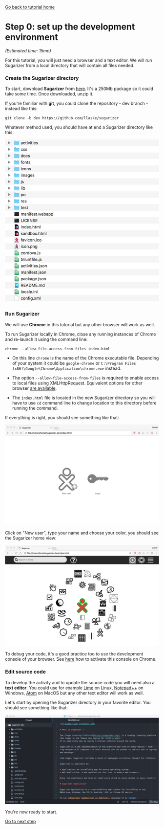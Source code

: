 [Go back to tutorial home](tutorial.md)


# Step 0: set up the development environment
*(Estimated time: 15mn)*


For this tutorial, you will just need a browser and a text editor.
We will run Sugarizer from a local directory that will contain all files needed.

### Create the Sugarizer directory

To start, download **Sugarizer** from [here](https://github.com/llaske/sugarizer/archive/dev.zip). It's a 250Mb package so it could take some time. Once downloaded, unzip it. 

If you're familiar with **git**, you could clone the repository - dev branch - instead like this:

	git clone -b dev https://github.com/llaske/sugarizer

Whatever method used, you should have at end a Sugarizer directory like this:

![](images/tutorial_step0_2.png)


### Run Sugarizer

We will use **Chrome** in this tutorial but any other browser will work as well. 

To run Sugarizer locally in Chrome, close any running instances of Chrome and re-launch it using the command line:

    chrome --allow-file-access-from-files index.html

* On this line `chrome` is the name of the Chrome executable file. Depending of your system it could be `google-chrome` or `C:\Program Files (x86)\Google\Chrome\Application\chrome.exe` instead.

* The option `--allow-file-access-from-files` is required to enable access to local files using XMLHttpRequest. Equivalent options for other browser [are available](https://github.com/mrdoob/three.js/wiki/How-to-run-things-locally).

* The `index.html` file is located in the new Sugarizer directory so you will have to use `cd` command line to change location to this directory before running the command.

If everything is right, you should see something like that:

![](images/tutorial_step0_0.png)

Click on "New user", type your name and choose your color, you should see the Sugarizer home view:

![](images/tutorial_step0_1.png)

To debug your code, it's a good practice too to use the development console of your browser. See [here](https://developers.google.com/web/tools/chrome-devtools/) how to activate this console on Chrome.


### Edit source code

To develop the activity and to update the source code you will need also a **text editor**. You could use for example [Lime](http://limetext.org/) on Linux, [Notepad++](https://notepad-plus-plus.org) on Windows, [Atom](https://atom.io/) on MacOS but any other text editor will work as well.

Let's start by opening the Sugarizer directory in your favorite editor. You should see something like that:

![](images/tutorial_step0_3.png)

You're now ready to start.

[Go to next step](tutorial_step1.md)